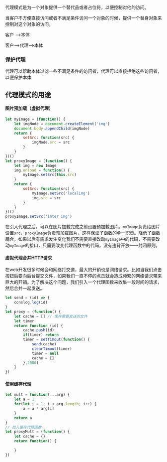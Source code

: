 代理模式是为一个对象提供一个替代品或者占位符，以便控制对他的访问。

当客户不方便直接访问或者不满足条件访问一个对象的时候，提供一个替身对象来控制对这个对象的访问。

客户 ——>本体

客户——>代理——>本体

### 保护代理

代理可以帮助本体过滤一些不满足条件的访问者，代理可以直接拒绝这些访问者，以便保护本体

## 代理模式的用途

#### 图片预加载（虚拟代理）

```javascript
let myImage = (function() {
    let imgNode = document.createElement('img')
    document.body.appendChild(imgNode)
    return {
        setSrc: function(src) {
            imgNode.src = src
        }
    }
})()
let proxyImage = (function() {
    let img = new Image
    img.onload = function() {
        myImage.setSrc(this.src)
    }
    return {
        setSrc: function(src) {
            myImage.setSrc('localimg')
            img.src = src
        }
    }
})()
proxyImage.setSrc('inter img')
```

在引入代理之后，可以在图片加载完成之前设置预加载图片。`myImage`负责给图片设置`src`，`proxyImage`负责预加载图片，这样保证了函数的单一职责。降低了函数耦合。如果以后有需求发生变化我们不需要直接改动`myImage`中的代码，不需要改动`myImage`的接口，只需要改变代理函数中的代码，没有违背开放——封闭原则。

#### 虚拟代理合并HTTP请求

在web开发很多时候会和网络打交道，最大的开销也是网络请求。比如当我们点击按钮后要向后台提交文件，如果我们一直不停的点击就会造成频繁的网络请求带来巨大的开销。为了解决这个问题，我们引入一个代理函数来收集一段时间的请求，然后合并一起发送。

```javascript
let send = (id) => {
    conslog.log(id)
}
let proxy = (function() {
    let cache = [] // 保存需要发送的文件
    let timer
    return function (id) {
        cache.push(id)
        if(timer) return
        timer = setTimout(function() {
            send(cache)
            clearTimout(timer)
            timer = null
            cache = []
        },2000)
    }
})
```

#### 使用缓存代理

```javascript
let mult = function(...arg) {
    let a = 1
    for(let i = 1; i < arg.length; i++) {
        a = a * arg[i]
    }
    return a
}
// 加入缓存代理函数
let proxyMult = (function() {
    let cache = {}
    return function() {
        
    }
})
```



